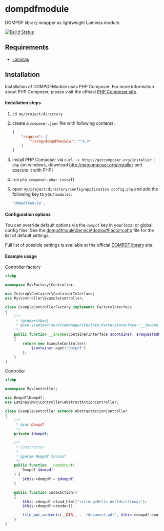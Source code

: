 dompdfmodule
============

DOMPDF library wrapper as lightweight Laminas module.

[![Build Status](https://travis-ci.org/rarog/dompdfmodule.svg?branch=master)](https://travis-ci.org/rarog/dompdfmodule)

## Requirements
  - [Laminas](https://getlaminas.org/)

## Installation
Installation of DOMPDFModule uses PHP Composer. For more information about
PHP Composer, please visit the official [PHP Composer site](http://getcomposer.org/).

#### Installation steps

  1. `cd my/project/directory`
  2. create a `composer.json` file with following contents:

     ```json
     {
         "require": {
             "rarog/dompdfmodule": "^4.0"
         }
     }
     ```
  3. install PHP Composer via `curl -s http://getcomposer.org/installer | php` (on windows, download
     http://getcomposer.org/installer and execute it with PHP)
  4. run `php composer.phar install`
  5. open `my/project/directory/config/application.config.php` and add the following key to your `modules`:

     ```php
     'dompdfmodule',
     ```

#### Configuration options
You can override default options via the `dompdf` key in your local or global config files. See the [dompdfmoule\Service\dompdfFactory.php](https://github.com/mikemix/dompdfmodule/blob/master/src/dompdfmodule/Service/dompdfFactory.php#L39) file for the list of default settings.

Full list of possible settings is available at the official [DOMPDF library](https://github.com/dompdf/dompdf) site.

#### Example usage

Controller factory

```php
<?php

namespace My\Factory\Controller;

use Interop\Container\ContainerInterface;
use My\Controller\ExampleController;

class ExampleControllerFactory implements FactoryInterface
{
    /**
     * {@inheritDoc}
     * @see \Laminas\ServiceManager\Factory\FactoryInterface::__invoke()
     */
    public function __invoke(ContainerInterface $container, $requestedName, array $options = null)
    {
        return new ExampleController(
            $container->get('dompdf')
        );
    }
}
```

Controller

```php
<?php

namespace My\Controller;

use Dompdf\Dompdf;
use Laminas\Mvc\Controller\AbstractActionController;

class ExampleController extends AbstractActionController
{
    /**
     * @var Dompdf
     */
    private $dompdf;

    /**
     * Constructor
     *
     * @param Dompdf $dompdf
     */
    public function __construct(
        Dompdf $dompdf
    ) {
        $this->dompdf = $dompdf;
    }

    public function indexAction()
    {
        $this->dompdf->load_html('<strong>Hello World</strong>');
        $this->dompdf->render();

        file_put_contents(__DIR__ . '/document.pdf', $this->dompdf->output());
    }
}
```
